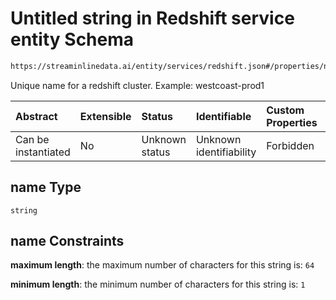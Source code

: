 # Untitled string in Redshift service entity Schema

```txt
https://streaminlinedata.ai/entity/services/redshift.json#/properties/name
```

Unique name for a redshift cluster. Example: westcoast-prod1

| Abstract            | Extensible | Status         | Identifiable            | Custom Properties | Additional Properties | Access Restrictions | Defined In                                                             |
| :------------------ | :--------- | :------------- | :---------------------- | :---------------- | :-------------------- | :------------------ | :--------------------------------------------------------------------- |
| Can be instantiated | No         | Unknown status | Unknown identifiability | Forbidden         | Allowed               | none                | [redshift.json*](../out/services/redshift.json "open original schema") |

## name Type

`string`

## name Constraints

**maximum length**: the maximum number of characters for this string is: `64`

**minimum length**: the minimum number of characters for this string is: `1`
